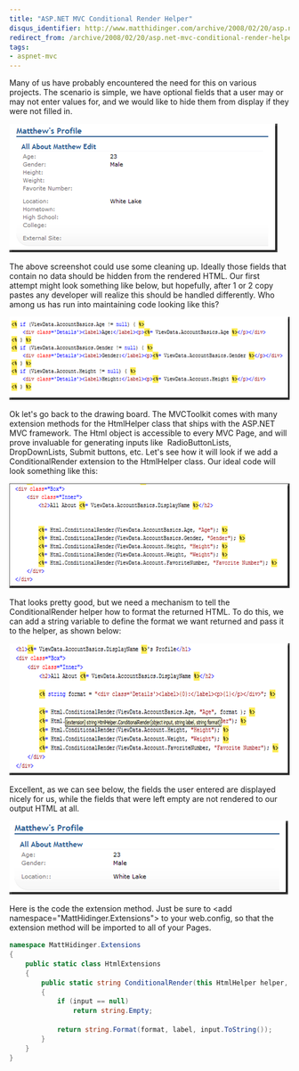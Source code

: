 ```yaml
---
title: "ASP.NET MVC Conditional Render Helper"
disqus_identifier: http://www.matthidinger.com/archive/2008/02/20/asp.net-mvc-conditional-render-helper.aspx
redirect_from: /archive/2008/02/20/asp.net-mvc-conditional-render-helper.aspx/
tags: 
- aspnet-mvc
---
```

Many of us have probably encountered the need for this on various projects. The scenario is simple, we have optional fields that a user may or may not enter values for, and we would like to hide them from display if they were not filled in.

[<img src="/images/subtext-content/ASP.NETMVCConditionalRenderHelper_B818/image_thumb.png" title="image" alt="image" width="482" height="231" />](/images/subtext-content/ASP.NETMVCConditionalRenderHelper_B818/image.png)

The above screenshot could use some cleaning up. Ideally those fields that contain no data should be hidden from the rendered HTML. Our first attempt might look something like below, but hopefully, after 1 or 2 copy pastes any developer will realize this should be handled differently. Who among us has run into maintaining code looking like this?

[<img src="/images/subtext-content/ASP.NETMVCConditionalRenderHelper_B818/image_thumb_3.png" title="image" alt="image" width="646" height="149" />](/images/subtext-content/ASP.NETMVCConditionalRenderHelper_B818/image_3.png)

Ok let's go back to the drawing board. The MVCToolkit comes with many extension methods for the HtmlHelper class that ships with the ASP.NET MVC framework. The Html object is accessible to every MVC Page, and will prove invaluable for generating inputs like  RadioButtonLists, DropDownLists, Submit buttons, etc. Let's see how it will look if we add a ConditionalRender extension to the HtmlHelper class. Our ideal code will look something like this:

[<img src="/images/subtext-content/ASP.NETMVCConditionalRenderHelper_B818/image_thumb_4.png" title="image" alt="image" width="672" height="188" />](/images/subtext-content/ASP.NETMVCConditionalRenderHelper_B818/image_4.png)

That looks pretty good, but we need a mechanism to tell the ConditionalRender helper how to format the returned HTML. To do this, we can add a string variable to define the format we want returned and pass it to the helper, as shown below:

[<img src="/images/subtext-content/ASP.NETMVCConditionalRenderHelper_B818/image_thumb_5.png" title="image" alt="image" width="727" height="237" />](/images/subtext-content/ASP.NETMVCConditionalRenderHelper_B818/image_5.png)

Excellent, as we can see below, the fields the user entered are displayed nicely for us, while the fields that were left empty are not rendered to our output HTML at all.

[<img src="/images/subtext-content/ASP.NETMVCConditionalRenderHelper_B818/image_thumb_6.png" title="image" alt="image" width="501" height="132" />](/images/subtext-content/ASP.NETMVCConditionalRenderHelper_B818/image_6.png)

Here is the code the extension method. Just be sure to &lt;add namespace="MattHidinger.Extensions"&gt; to your web.config, so that the extension method will be imported to all of your Pages.

```csharp
namespace MattHidinger.Extensions
{
    public static class HtmlExtensions
    {
        public static string ConditionalRender(this HtmlHelper helper, object input, string label, string format)
        {
            if (input == null)
                return string.Empty;
 
            return string.Format(format, label, input.ToString());
        }
    }
}
```


